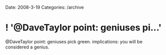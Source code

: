 Date: 2008-3-19
Categories: /archive

# ! '@DaveTaylor point: geniuses pi...'

@DaveTaylor point: geniuses pick green. implications: you will be considered a genius.
